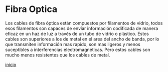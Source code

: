 # Fibra Optica

Los cables de fibra óptica están compuestos por filamentos de vidrio, todos esos filamentos son capaces de envíar información codificada de manera eficaz en un haz de luz a través de un tubo de vidrio o plástico. Estos cables son superiores a los de metal en el area del ancho de banda, por lo que transmiten información mas rapido, son mas ligeros y menos suceptibles a interferencias electromagnéticas. Pero estos cables son mucho menos resistentes que los cables de metal.

[inicio](../README.md)
